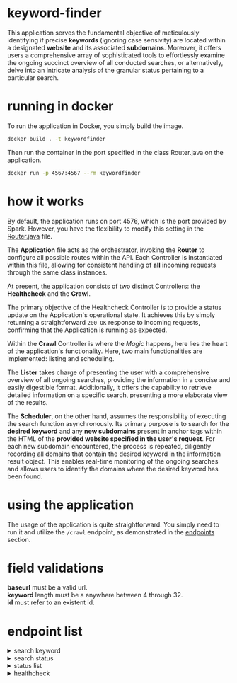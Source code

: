 # keyword-finder

This application serves the fundamental objective of meticulously identifying if precise **keywords** (ignoring case sensivity) are located within a designated **website** and its associated **subdomains**. Moreover, it offers users a comprehensive array of sophisticated tools to effortlessly examine the ongoing succinct overview of all conducted searches, or alternatively, delve into an intricate analysis of the granular status pertaining to a particular search.

# running in docker

To run the application in Docker, you simply build the image.

```sh
docker build . -t keywordfinder
```

Then run the container in the port specified in the class Router.java on the application.

```sh
docker run -p 4567:4567 --rm keywordfinder
```

# how it works

By default, the application runs on port 4576, which is the port provided by Spark. However, you have the flexibility to modify this setting in the [Router.java](src\main\java\com\keywordfinder\Router.java) file.

The **Application** file acts as the orchestrator, invoking the **Router** to configure all possible routes within the API. Each Controller is instantiated within this file, allowing for consistent handling of **all** incoming requests through the same class instances.

At present, the application consists of two distinct Controllers: the **Healthcheck** and the **Crawl**.

The primary objective of the Healthcheck Controller is to provide a status update on the Application's operational state. It achieves this by simply returning a straightforward `200 OK` response to incoming requests, confirming that the Application is running as expected.

Within the **Crawl** Controller is where the _Magic_ happens, here lies the heart of the application's functionality. Here, two main functionalities are implemented: listing and scheduling.

The **Lister** takes charge of presenting the user with a comprehensive overview of all ongoing searches, providing the information in a concise and easily digestible format. Additionally, it offers the capability to retrieve detailed information on a specific search, presenting a more elaborate view of the results.

The **Scheduler**, on the other hand, assumes the responsibility of executing the search function asynchronously. Its primary purpose is to search for the **desired keyword** and any **new subdomains** present in anchor tags within the HTML of the **provided website specified in the user's request**. For each new subdomain encountered, the process is repeated, diligently recording all domains that contain the desired keyword in the information result object. This enables real-time monitoring of the ongoing searches and allows users to identify the domains where the desired keyword has been found.

# using the application

The usage of the application is quite straightforward. You simply need to run it and utilize the `/crawl` endpoint, as demonstrated in the [endpoints](#endpoints) section.

# field validations

**baseurl** must be a valid url.  
**keyword** length must be a anywhere between 4 through 32.  
**id** must refer to an existent id.

# endpoint list

<details>
<summary>search keyword</summary>

### request

```http
POST /crawl HTTP/1.1
Host: localhost:4567
Content-Type: application/json
Body:
{
    "baseurl": "https://magic.wizards.com/en/news",
    "keyword": "arena"
}
```

### response

```http
200 OK
Content-Type: application/json
Body:
{
    "id": "UsgTfB70"
}
```

### response (invalid baseurl)

```http
400 Bad Request
Content-Type: application/json
Body:
{
    "reason": "Invalid value for field `baseurl`. Not a valid URL."
}
```

### response (invalid keyword)

```http
400 Bad Request
Content-Type: application/json
Body:
{
    "reason": "Invalid size for field `keyword`. Must be a anywhere between 4 through 32."
}
```

</details>

<details>
<summary>search status</summary>

### request

```http
POST /crawl/{{id}} HTTP/1.1
Host: localhost:4567
Content-Type: application/json
```

### response

```http
200 OK
Content-Type: application/json
Body:
{
    "id": "OBkOrwre",
    "status": "active",
    "urls": [
        "https://magic.wizards.com/en/news",
        "https://magic.wizards.com/en/news/archive?author=4bUf4MDTiLi6jOKxDj3KQm"
    ]
}
```

### response (invalid id)

```http
400 Bad Request
Content-Type: application/json
Body:
{
    "reason": "Invalid value for field `id`. This id does not exist."
}
```

</details>

<details>
<summary>status list</summary>

### request

```http
POST /crawl/list HTTP/1.1
Host: localhost:4567
Content-Type: application/json
```

### response

```http
200 OK
Content-Type: application/json
Body:
{
    "active": [
        "OBkOrwre: keyword found in 0 urls"
    ],
    "done": [
        "f1fm4K8b: keyword found in 44 urls"
    ]
}
```

</details>

<details>
<summary>healthcheck</summary>

### request

```http
GET /healthcheck HTTP/1.1
Host: localhost:4567
```

### response

```http
200 OK
Body:
OK
```

</details>
